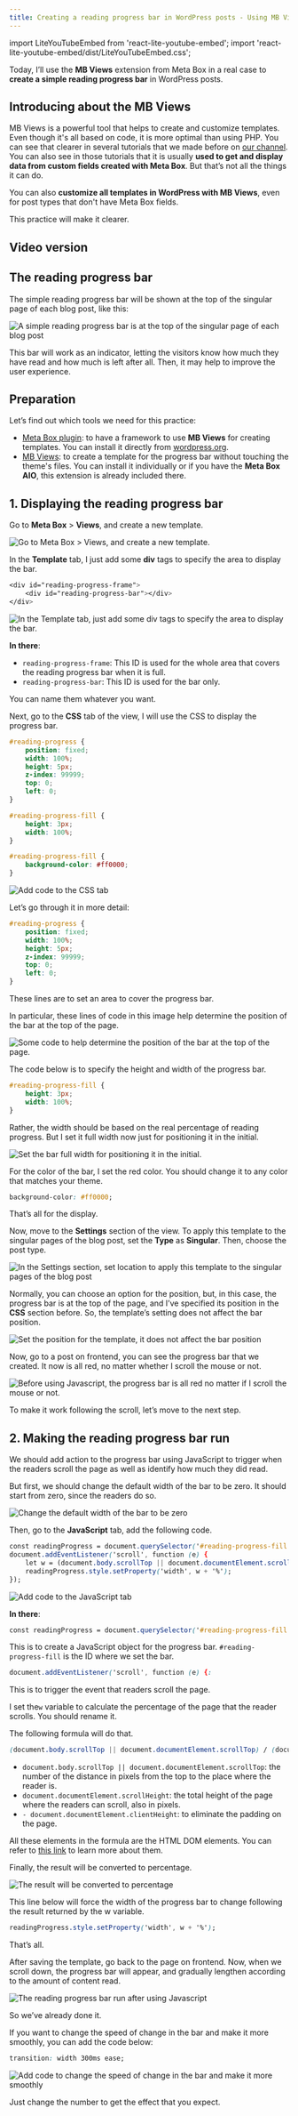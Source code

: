 ```yaml
---
title: Creating a reading progress bar in WordPress posts - Using MB Views
---
```


import LiteYouTubeEmbed from 'react-lite-youtube-embed';
import 'react-lite-youtube-embed/dist/LiteYouTubeEmbed.css';

Today, I’ll use the **MB Views** extension from Meta Box in a real case to **create a simple reading progress bar** in WordPress posts.

## Introducing about the MB Views

MB Views is a powerful tool that helps to create and customize templates. Even though it's all based on code, it is more optimal than using PHP. You can see that clearer in several tutorials that we made before on [our channel](https://www.youtube.com/playlist?list=PLIWLX0sDr8lSUGVubfRMsG6fSN42Lp1bY). You can also see in those tutorials that it is usually **used to get and display data from custom fields created with Meta Box**. But that’s not all the things it can do.

You can also **customize all templates in WordPress with MB Views**, even for post types that don't have Meta Box fields.

This practice will make it clearer.

## Video version

<LiteYouTubeEmbed id='dDwcRLiBUcA'/>

## The reading progress bar

The simple reading progress bar will be shown at the top of the singular page of each blog post, like this:

![A simple reading progress bar is at the top of the singular page of each blog post](https://i.imgur.com/tyIxuN7.gif)

This bar will work as an indicator, letting the visitors know how much they have read and how much is left after all. Then, it may help to improve the user experience.

## Preparation

Let’s find out which tools we need for this practice:

* [Meta Box plugin](https://wordpress.org/plugins/meta-box/): to have a framework to use **MB Views** for creating templates. You can install it directly from [wordpress.org](https://wordpress.org/plugins/meta-box/).
* [MB Views](https://metabox.io/plugins/mb-views/): to create a template for the progress bar without touching the theme's files. You can install it individually or if you have the **Meta Box AIO**, this extension is already included there.

## 1. Displaying the reading progress bar

Go to **Meta Box** > **Views**, and create a new template.

![Go to Meta Box > Views, and create a new template.](https://i.imgur.com/2j37Z2B.png)

In the **Template** tab, I just add some **div** tags to specify the area to display the bar.

```css
<div id="reading-progress-frame">
    <div id="reading-progress-bar"></div>
</div>
```

![In the Template tab, just add some div tags to specify the area to display the bar.](https://i.imgur.com/bimLfjf.png)

**In there**:

* `reading-progress-frame`: This ID is used for the whole area that covers the reading progress bar when it is full.
* `reading-progress-bar`: This ID is used for the bar only.

You can name them whatever you want.

Next, go to the **CSS** tab of the view, I will use the CSS to display the progress bar.

```css
#reading-progress {
    position: fixed;
    width: 100%;
    height: 5px;
    z-index: 99999;
    top: 0;
    left: 0;
}

#reading-progress-fill {
    height: 3px;
    width: 100%;
}

#reading-progress-fill {
    background-color: #ff0000;
}
```

![Add code to the CSS tab](https://i.imgur.com/5nYMqCa.png)

Let’s go through it in more detail:

```css
#reading-progress {
    position: fixed;
    width: 100%;
    height: 5px;
    z-index: 99999;
    top: 0;
    left: 0;
}
```

These lines are to set an area to cover the progress bar.

In particular, these lines of code in this image help determine the position of the bar at the top of the page.

![Some code to help determine the position of the bar at the top of the page.](https://i.imgur.com/vKiFsUM.png)

The code below is to specify the height and width of the progress bar.

```css
#reading-progress-fill {
    height: 3px;
    width: 100%;
}
```

Rather, the width should be based on the real percentage of reading progress. But I set it full width now just for positioning it in the initial.

![Set the bar full width for positioning it in the initial.](https://i.imgur.com/bCBRxIF.png)

For the color of the bar, I set the red color. You should change it to any color that matches your theme. 

```css
background-color: #ff0000;
```

That’s all for the display.

Now, move to the **Settings** section of the view. To apply this template to the singular pages of the blog post, set the **Type** as **Singular**. Then, choose the post type.

![In the Settings section, set location to apply this template to the singular pages of the blog post](https://i.imgur.com/V53PUl8.png)

Normally, you can choose an option for the position, but, in this case, the progress bar is at the top of the page, and I’ve specified its position in the **CSS** section before. So, the template’s setting does not affect the bar position.

![Set the position for the template, it does not affect the bar position](https://i.imgur.com/tygI2n5.png)

Now, go to a post on frontend, you can see the progress bar that we created. It now is all red, no matter whether I scroll the mouse or not.

![Before using Javascript, the progress bar is all red no matter if I scroll the mouse or not.](https://i.imgur.com/3dWRNgd.gif)

To make it work following the scroll, let’s move to the next step.

## 2. Making the reading progress bar run

We should add action to the progress bar using JavaScript to trigger when the readers scroll the page as well as identify how much they did read.

But first, we should change the default width of the bar to be zero. It should start from zero, since the readers do so.

![Change the default width of the bar to be zero](https://i.imgur.com/z06relF.png)

Then, go to the **JavaScript** tab, add the following code.

```css
const readingProgress = document.querySelector('#reading-progress-fill');
document.addEventListener('scroll', function (e) {
    let w = (document.body.scrollTop || document.documentElement.scrollTop) / (document.documentElement.scrollHeight - document.documentElement.clientHeight) * 100;
    readingProgress.style.setProperty('width', w + '%');
});
```

![Add code to the JavaScript tab](https://i.imgur.com/6dZU5Dv.png)

**In there**:

```css
const readingProgress = document.querySelector('#reading-progress-fill');
```

This is to create a JavaScript object for the progress bar. `#reading-progress-fill` is the ID where we set the bar.

```css
document.addEventListener('scroll', function (e) {: 
```

This is to trigger the event that readers scroll the page.

I set the`w` variable to calculate the percentage of the page that the reader scrolls. You should rename it.

The following formula will do that.

```css
(document.body.scrollTop || document.documentElement.scrollTop) / (document.documentElement.scrollHeight - document.documentElement.clientHeight) * 100: 
```

* `document.body.scrollTop || document.documentElement.scrollTop`: the number of the distance in pixels from the top to the place where the reader is.
* `document.documentElement.scrollHeight`: the total height of the page where the readers can scroll, also in pixels.
* `- document.documentElement.clientHeight`: to eliminate the padding on the page.

All these elements in the formula are the HTML DOM elements. You can refer to [this link](https://www.w3schools.com/jsref/dom_obj_all.asp) to learn more about them.

Finally, the result will be converted to percentage.

![The result will be converted to percentage](https://i.imgur.com/kxyKy3w.png)

This line below will force the width of the progress bar to change following the result returned by the w variable.

```css
readingProgress.style.setProperty('width', w + '%');
```

That’s all.

After saving the template, go back to the page on frontend. Now, when we scroll down, the progress bar will appear, and gradually lengthen according to the amount of content read.

![The reading progress bar run after using Javascript](https://i.imgur.com/tyIxuN7.gif)

So we’ve already done it.

If you want to change the speed of change in the bar and make it more smoothly, you can add the code below:

```css
transition: width 300ms ease;
```

![Add code to change the speed of change in the bar and make it more smoothly](https://i.imgur.com/bOLQPg9.png)

Just change the number to get the effect that you expect.
